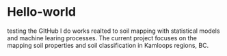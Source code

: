 # Hello-world
testing the GItHub
I do works realted to soil mapping with statistical models and machine learing processes. The current project focuses on the mapping soil properties and soil classification in Kamloops regions, BC. 

